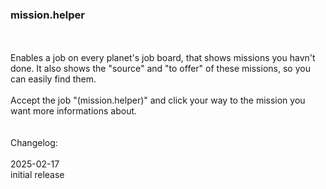 ### mission.helper
<br>
<br>
Enables a job on every planet's job board, that shows missions you havn't done. It also shows the "source" and "to offer" of these missions, so you can easily find them.<br>
<br>
Accept the job "(mission.helper)" and click your way to the mission you want more informations about.<br>
<br>
<br>
Changelog:<br>
<br>
2025-02-17<br>
initial release<br>

